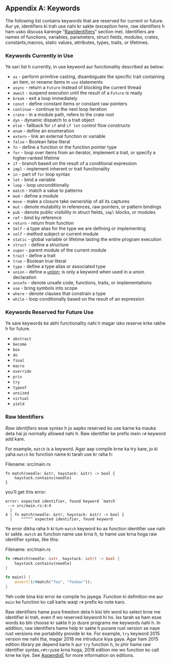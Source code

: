 ## Appendix A: Keywords

The following list contains keywords that are reserved for current or future. 
Aur ye, identifiers ki trah use nahi kr sakte (exception here, raw identifiers h ham 
usko discuss karenge “[RawIdentifiers][raw-identifiers]<!-- ignore -->” section me). Identifiers are names of functions, variables, parameters, struct fields, modules, 
crates, constants,macros, static values, attributes, types, traits, or lifetimes.

[raw-identifiers]: #raw-identifiers

### Keywords Currently in Use

Ye sari list h currently, in use keyword aur functionality described as below:

- `as` - perform primitive casting, disambiguate the specific trait containing
  an item, or rename items in `use` statements
- `async` - return a `Future` instead of blocking the current thread
- `await` - suspend execution until the result of a `Future` is ready
- `break` - exit a loop immediately
- `const` - define constant items or constant raw pointers
- `continue` - continue to the next loop iteration
- `crate` - in a module path, refers to the crate root
- `dyn` - dynamic dispatch to a trait object
- `else` - fallback for `if` and `if let` control flow constructs
- `enum` - define an enumeration
- `extern` - link an external function or variable
- `false` - Boolean false literal
- `fn` - define a function or the function pointer type
- `for` - loop over items from an iterator, implement a trait, or specify a
  higher-ranked lifetime
- `if` - branch based on the result of a conditional expression
- `impl` - implement inherent or trait functionality
- `in` - part of `for` loop syntax
- `let` - bind a variable
- `loop` - loop unconditionally
- `match` - match a value to patterns
- `mod` - define a module
- `move` - make a closure take ownership of all its captures
- `mut` - denote mutability in references, raw pointers, or pattern bindings
- `pub` - denote public visibility in struct fields, `impl` blocks, or modules
- `ref` - bind by reference
- `return` - return from function
- `Self` - a type alias for the type we are defining or implementing
- `self` - method subject or current module
- `static` - global variable or lifetime lasting the entire program execution
- `struct` - define a structure
- `super` - parent module of the current module
- `trait` - define a trait
- `true` - Boolean true literal
- `type` - define a type alias or associated type
- `union` - define a [union][union]<!-- ignore -->; is only a keyword when used
  in a union declaration
- `unsafe` - denote unsafe code, functions, traits, or implementations
- `use` - bring symbols into scope
- `where` - denote clauses that constrain a type
- `while` - loop conditionally based on the result of an expression

[union]: ../reference/items/unions.html

### Keywords Reserved for Future Use

Ye sare keywords ke abhi functionality nahi h magar isko reserve krke rakhe h for future.

- `abstract`
- `become`
- `box`
- `do`
- `final`
- `macro`
- `override`
- `priv`
- `try`
- `typeof`
- `unsized`
- `virtual`
- `yield`

### Raw Identifiers

_Raw identifiers_ esse syntax h jo aapko reserved ko use karne ka mauka deta hai 
jo normally allowed nahi h. Raw identifier ke prefix mein `r#` keyword add kare.

For example, `match` is a keyword. Agar aap compile krne ka try kare, jo ki yaha 
`match` ko function name ki tarah use kr raha h:

<span class="filename">Filename: src/main.rs</span>

```rust,ignore,does_not_compile
fn match(needle: &str, haystack: &str) -> bool {
    haystack.contains(needle)
}
```

you’ll get this error:

```text
error: expected identifier, found keyword `match`
 --> src/main.rs:4:4
  |
4 | fn match(needle: &str, haystack: &str) -> bool {
  |    ^^^^^ expected identifier, found keyword
```

Ye error dikha raha h ki tum `match` keyword ko as function identifier use 
nahi kr sakte. `match` as function name use krna h, to hame use krna hoga 
raw identifier syntax, like this:

<span class="filename">Filename: src/main.rs</span>

```rust
fn r#match(needle: &str, haystack: &str) -> bool {
    haystack.contains(needle)
}

fn main() {
    assert!(r#match("foo", "foobar"));
}
```

Yeh code bina kisi error ke compile ho jayega. Function ki definition me aur 
`main` ke function ko call karte waqt `r#` prefix ko note karo.

Raw identifiers hame pura freedom deta h kisi bhi word ko select krne me 
identifier ki trah, even if wo reserved keyword hi ho. Iss tarah se ham
esse words ko bhi choose kr sakte h jo dusre programs me keywords nahi h.
In addition, raw identifiers hame help kr sakte h purane rust version se naye 
rust versions me portability provide kr ke. For example, `try` keyword 2015 
version me nahi tha, magar 2018 me introduce kiya gaya. Agar ham 2015 edition 
library pe depend karte h aur `try` function h, to phir hame raw identifier 
syntax,`r#try`use krna hoga, 2018 edition me wo function ko call krne ke liye. 
See [AppendixE][appendix-e]<!-- ignore --> for more information on editions.

[appendix-e]: appendix-05-editions.html